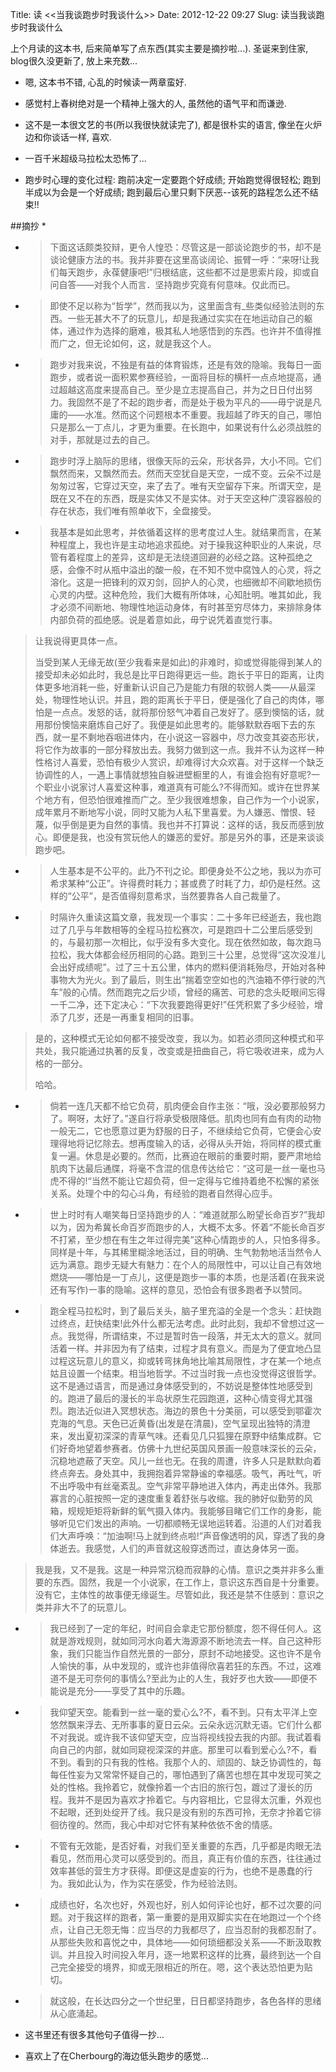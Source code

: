 Title: 读 <<当我谈跑步时我谈什么>>
Date: 2012-12-22 09:27
Slug: 读当我谈跑步时我谈什么


上个月读的这本书, 后来简单写了点东西(其实主要是摘抄啦...). 圣诞来到住家, blog很久没更新了, 放上来充数...

* 嗯, 这本书不错, 心乱的时候读一两章蛮好.

* 感觉村上春树绝对是一个精神上强大的人, 虽然他的语气平和而谦逊.

* 这不是一本很文艺的书(所以我很快就读完了), 都是很朴实的语言, 像坐在火炉边和你谈话一样, 喜欢.

* 一百千米超级马拉松太恐怖了... 

* 跑步时心理的变化过程: 跑前决定一定要跑个好成绩; 开始跑觉得很轻松; 跑到半成以为会是一个好成绩; 跑到最后心里只剩下厌恶--该死的路程怎么还不结束!! 

##摘抄
* 

* >下面这话颇类狡辩，更令人惶恐：尽管这是一部谈论跑步的书，却不是谈论健康方法的书。我并非要在这里高谈阔论、振臂一呼：“来呀!让我们每天跑步，永葆健康吧!”归根结底，这些都不过是思索片段，抑或自问自答——对我个人而言．坚持跑步究竟有何意味。仅此而已。


* >即使不足以称为“哲学”，然而我以为，这里面含有_些类似经验法则的东西。一些无甚大不了的玩意儿，却是我通过实实在在地运动自己的躯体，通过作为选择的磨难，极其私人地感悟到的东西。也许并不值得推而广之，但无论如何，这，就是我这个人。


* >跑步对我来说，不独是有益的体育锻炼，还是有效的隐喻。我每日一面跑步，或者说一面积累参赛经验，一面将目标的横杆一点点地提高，通过超越这高度来提高自己。至少是立志提高自己，并为之日日付出努力。我固然不是了不起的跑步者，而是处于极为平凡的——毋宁说是凡庸的——水准。然而这个问题根本不重要。我超越了昨天的自己，哪怕只是那么一丁点儿，才更为重要。在长跑中，如果说有什么必须战胜的对手，那就是过去的自己。


* >跑步时浮上脑际的思绪，很像天际的云朵，形状各异，大小不同。它们飘然而来，又飘然而去。然而天空犹自是天空，一成不变。云朵不过是匆匆过客，它穿过天空，来了去了。唯有天空留存下来。所谓天空，是既在又不在的东西，既是实体又不是实体。对于天空这种广漠容器般的存在状态，我们唯有照单收下，全盘接受。

* >我基本是如此思考，并依循着这样的思考度过人生。就结果而言，在某种程度上，我也许是主动地追求孤绝。对于操我这种职业的人来说，尽管有着程度上的差异，这却是无法绕道回避的必经之路。这种孤绝之感，会像不时从瓶中溢出的酸一般，在不知不觉中腐蚀人的心灵，将之溶化。这是一把锋利的双刃剑，回护人的心灵，也细微却不间歇地损伤心灵的内壁。这种危险，我们大概有所体味，心知肚明。唯其如此，我才必须不间断地、物理性地运动身体，有时甚至穷尽体力，来排除身体内部负荷的孤绝感。说是着意如此，毋宁说凭着直觉行事。
>
>让我说得更具体一点。
>
>当受到某人无缘无故(至少我看来是如此)的非难时，抑或觉得能得到某人的接受却未必如此时，我总是比平日跑得更远一些。跑长于平日的距离，让肉体更多地消耗一些，好重新认识自己乃是能力有限的软弱人类——从最深处，物理性地认识。并且，跑的距离长于平日，便是强化了自己的肉体，哪怕是一点点。发怒的话，就将那份怒气冲着自己发好了。感到懊恼的话，就用那份懊恼来磨炼自己好了。我便是如此思考的。能够默默吞咽下去的东西，就一星不剩地吞咽进体内，在小说这一容器中，尽力改变其姿态形状，将它作为故事的一部分释放出去。我努力做到这一点。我并不认为这样一种性格讨人喜爱，恐怕有极少人赏识，却难得讨大众欢喜。对于这样一个缺乏协调性的人，一遇上事情就想独自躲进壁橱里的人，有谁会抱有好意呢?一个职业小说家讨人喜爱这种事，难道真有可能么?不得而知。或许在世界某个地方有，但恐怕很难推而广之。至少我很难想象，自己作为一个小说家，成年累月不断地写小说，同时又能为人私下里喜爱。为人嫌恶、憎恨、轻蔑，似乎倒是更为自然的事情。我也并不打算说：这样的话，我反而感到放心。即便是我，也没有赏玩他人的嫌恶的爱好。那是另外的事，还是来谈谈跑步吧。

* >人生基本是不公平的。此乃不刊之论。即便身处不公之地，我以为亦可希求某种“公正”。许得费时耗力；甚或费了时耗了力，却仍是枉然。这样的“公平”，是否值得刻意希求，当然要靠各人自己裁量了。

* >时隔许久重读这篇文章，我发现一个事实：二十多年已经逝去，我也跑过了几乎与年数相等的全程马拉松赛次，可是跑四十二公里后感受到的，与最初那一次相比，似乎没有多大变化。现在依然如故，每次跑马拉松，我大体都会经历相同的心路。跑到三十公里，总觉得“这次没准儿会出好成绩呢”。过了三十五公里，体内的燃料便消耗殆尽，开始对各种事物大为光火。到了最后，则生出“揣着空空如也的汽油箱不停行驶的汽车”般的心情。然而跑完之后少顷，曾经的痛苦、可悲的念头眨眼间忘得一千二净，还下定决心：“下次我要跑得更好!”任凭积累了多少经验，增添了几岁，还是一再重复相同的旧事。 
>
>是的，这种模式无论如何都不接受改变，我以为。如若必须同这种模式和平共处，我只能通过执著的反复，改变或是扭曲自己，将它吸收进来，成为人格的一部分。 
>
>哈哈。

* >倘若一连几天都不给它负荷，肌肉便会自作主张：“哦，没必要那般努力了。啊呀，太好了。”遂自行将承受极限降低。肌肉也同有血有肉的动物一般无二，它也愿意过更为舒服的日子，不继续给它负荷，它便会心安理得地将记忆除去。想再度输入的话，必得从头开始，将同样的模式重复一遍。休息是必要的。然而，比赛迫在眼前的重要时期，要严肃地给肌肉下达最后通牒，将毫不含混的信息传达给它：“这可是一丝一毫也马虎不得的!“当然不能让它超负荷，但一定得与它维持着绝不松懈的紧张关系。处理个中的勾心斗角，有经验的跑者自然得心应手。

* >世上时时有人嘲笑每日坚持跑步的人：“难道就那么盼望长命百岁?”我却以为，因为希冀长命百岁而跑步的人，大概不太多。怀着“不能长命百岁不打紧，至少想在有生之年过得完美”这种心情跑步的人，只怕多得多。同样是十年，与其稀里糊涂地活过，目的明确、生气勃勃地活当然令人远为满意。跑步无疑大有魅力：在个人的局限性中，可以让自己有效地燃烧——哪怕是一丁点儿，这便是跑步一事的本质，也是活着(在我来说还有写作)一事的隐喻。这样的意见，恐怕会有很多跑者予以赞同。

* >跑全程马拉松时，到了最后关头，脑子里充溢的全是一个念头：赶快跑过终点，赶快结束!此外什么都无法考虑。此时此刻，我却不曾想过这一点。我觉得，所谓结束，不过是暂时告一段落，并无太大的意义。就同活着一样。并非因为有了结束，过程才具有意义。而是为了便宜地凸显过程这玩意儿的意义，抑或转弯抹角地比喻其局限性，才在某一个地点姑且设置一个结束。相当地哲学。不过当时我一点也没觉得这很哲学。这不是通过语言，而是通过身体感受到的，不妨说是整体性地感受到的。跑进了最后的漫长的半岛状原生花园跑道，这种心情变得尤其强烈。跑法近似进入冥想状态。海边的景色十分美丽，可以感受到鄂霍次克海的气息。天色已近黄昏(出发是在清晨)，空气呈现出独特的清澄来，发出夏初深深的青草气味。还看见几只狐狸在原野中结集成群。它们好奇地望着参赛者。仿佛十九世纪英国风景画一般意味深长的云朵，沉稳地遮蔽了天空。风儿一丝也无。在我的周遭，许多人只是默默向着终点奔去。身处其中，我拥抱着异常静谧的幸福感。吸气，再吐气，听不出呼吸中有丝毫紊乱。空气非常平静地进入体内，再走出体外。我那寡言的心脏按照一定的速度重复着舒张与收缩。我的肺好似勤劳的风箱，规规矩矩将新鲜的氧气摄入体内。我能够目睹它们工作的身影，能够听见它们发出的声响。一切都顺畅无误地运转着。沿道的人们对着我们大声呼唤：“加油啊!马上就到终点啦!”声音像透明的风，穿透了我的身体逝去。我感觉，人们的声音就这般穿透而过，直达身体另一面。 
>
>我是我，又不是我。这是一种异常沉稳而寂静的心情。意识之类并非多么重要的东西。固然，我是一个小说家，在工作上，意识这东西自是十分重要。没有它，主体性的故事便无缘诞生。尽管如此，我还是禁不住感到：意识之类并非大不了的玩意儿。

* >我已经到了一定的年纪，时间自会拿走它那份额度，怨不得任何人。这就是游戏规则，就如同河水向着大海源源不断地流去一样。自己这种形象，我们只能当作自然光景的一部分，原封不动地接受。这也许不是令人愉快的事，从中发现的，或许也非值得欣喜若狂的东西。不过，这难道不是无可奈何的事情么?至此为止的人生，我好歹也大致——即便不能说是充分——享受了其中的乐趣。

* >我仰望天空。能看到一丝一毫的爱心么?不，看不到。只有太平洋上空悠然飘来浮去、无所事事的夏日云朵。云朵永远沉默无语。它们什么都不对我说。或许我不该仰望天空，应当将视线投去我的内部。我试着看向自己的内部，就如同窥视深深的井底。那里可以看到爱心么?不，看不到。看到的只有我的性格。我那个人的、顽固的、缺乏协调性的，每每任性妄为又常常怀疑自己的，哪怕遇到了痛苦也想在其中发现可笑之处的性格。我拎着它，就像拎着一个古旧的旅行包，踱过了漫长的历程。我并不是因为喜欢才拎着它。与内容相比，它显得太沉重，外观也不起眼，还到处绽开了线。我只是没有别的东西可拎，无奈才拎着它徘徊彷徨的。然而，我心中却对它怀有某种依依不舍的情感。

* >不管有无效能，是否好看，对我们至关重要的东西，几乎都是肉眼无法看见，然而用心灵可以感受到的。而且，真正有价值的东西，往往通过效率甚低的营生方才获得。即便这是虚妄的行为，也绝不是愚蠢的行为。我如此认为，作为实在感受，作为经验法则。

* >成绩也好，名次也好，外观也好，别人如何评论也好，都不过次要的问题。对于我这样的跑者，第一重要的是用双脚实实在在地跑过一个个终点，让自己无怨无悔：应当尽的力我都尽了，应当忍耐的我都忍耐了。从那些失败和喜悦之中，具体地——如何琐细都没关系——不断汲取教训。并且投入时间投入年月，逐一地累积这样的比赛，最终到达一个自己完全接受的境界，抑或无限相近的所在。嗯，这个表达恐怕更为贴切。

* >就这般，在长达四分之一个世纪里，日日都坚持跑步，各色各样的思绪从心底涌起。



* 这书里还有很多其他句子值得一抄...

* 喜欢上了在Cherbourg的海边低头跑步的感觉...

